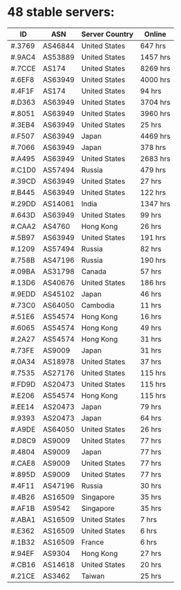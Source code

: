 # 48 stable servers:

| ID | ASN | Server Country | Online |
| ------ | ------ | ------ | ------ |
| #.3769 | AS46844 | United States | 647 hrs |
| #.9AC4 | AS53889 | United States | 1457 hrs |
| #.7CCE | AS174 | United States | 8269 hrs |
| #.6EF8 | AS63949 | United States | 4000 hrs |
| #.4F1F | AS174 | United States | 94 hrs |
| #.D363 | AS63949 | United States | 3704 hrs |
| #.8051 | AS63949 | United States | 3960 hrs |
| #.3EB4 | AS63949 | United States | 25 hrs |
| #.F507 | AS63949 | Japan | 4469 hrs |
| #.7066 | AS63949 | Japan | 378 hrs |
| #.A495 | AS63949 | United States | 2683 hrs |
| #.C1D0 | AS57494 | Russia | 479 hrs |
| #.39CD | AS63949 | United States | 27 hrs |
| #.B445 | AS63949 | United States | 122 hrs |
| #.29DD | AS14061 | India | 1347 hrs |
| #.643D | AS63949 | United States | 99 hrs |
| #.CAA2 | AS4760 | Hong Kong | 26 hrs |
| #.5B97 | AS63949 | United States | 191 hrs |
| #.1209 | AS57494 | Russia | 82 hrs |
| #.758B | AS47196 | Russia | 190 hrs |
| #.09BA | AS31798 | Canada | 57 hrs |
| #.13D6 | AS40676 | United States | 186 hrs |
| #.9EDD | AS45102 | Japan | 46 hrs |
| #.73C0 | AS64050 | Cambodia | 11 hrs |
| #.51E6 | AS54574 | Hong Kong | 16 hrs |
| #.6065 | AS54574 | Hong Kong | 49 hrs |
| #.2A27 | AS54574 | Hong Kong | 31 hrs |
| #.73FE | AS9009 | Japan | 31 hrs |
| #.0A34 | AS18978 | United States | 37 hrs |
| #.7535 | AS27176 | United States | 115 hrs |
| #.FD9D | AS20473 | United States | 115 hrs |
| #.E206 | AS54574 | Hong Kong | 115 hrs |
| #.EE14 | AS20473 | Japan | 79 hrs |
| #.9393 | AS20473 | Japan | 64 hrs |
| #.A9DE | AS64050 | United States | 26 hrs |
| #.D8C9 | AS9009 | United States | 77 hrs |
| #.4804 | AS9009 | Japan | 77 hrs |
| #.CAE8 | AS9009 | United States | 77 hrs |
| #.895D | AS9009 | United States | 77 hrs |
| #.4F11 | AS47196 | Russia | 30 hrs |
| #.4B26 | AS16509 | Singapore | 35 hrs |
| #.AF1B | AS9542 | Singapore | 35 hrs |
| #.ABA1 | AS16509 | United States | 7 hrs |
| #.E362 | AS16509 | United States | 6 hrs |
| #.1B32 | AS16509 | France | 6 hrs |
| #.94EF | AS9304 | Hong Kong | 27 hrs |
| #.CB16 | AS14618 | United States | 20 hrs |
| #.21CE | AS3462 | Taiwan | 25 hrs |

